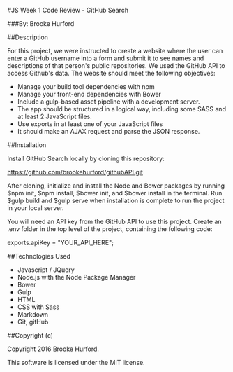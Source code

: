 #JS Week 1 Code Review - GitHub Search

###By: Brooke Hurford

##Description

For this project, we were instructed to create a website where the user can enter a GitHub username into a form and submit it to see names and descriptions of that person's public repositories. We used the GitHub API to access Github's data. The website should meet the following objectives:

- Manage your build tool dependencies with npm
- Manage your front-end dependencies with Bower
- Include a gulp-based asset pipeline with a development server.
- The app should be structured in a logical way, including some SASS and at least 2 JavaScript files.
- Use exports in at least one of your JavaScript files
- It should make an AJAX request and parse the JSON response.

##Installation

Install GitHub Search locally by cloning this repository:

https://github.com/brookehurford/githubAPI.git

After cloning, initialize and install the Node and Bower packages by running $npm init, $npm install, $bower init, and $bower install in the terminal. Run $gulp build and $gulp serve when installation is complete to run the project in your local server.

You will need an API key from the GitHub API to use this project. Create an .env folder in the top level of the project, containing the following code:

exports.apiKey = "YOUR_API_HERE";

##Technologies Used

- Javascript / JQuery
- Node.js with the Node Package Manager
- Bower
- Gulp
- HTML
- CSS with Sass
- Markdown
- Git, gitHub

##Copyright (c)

 Copyright 2016 Brooke Hurford.

 This software is licensed under the MIT license.
